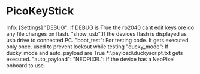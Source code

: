 # PicoKeyStick 
Info:
[Settings]
"DEBUG": If DEBUG is True the rp2040 cant edit keys ore do any file changes on flash. 
"show_usb":If the devices flash is displayed as usb drive to connected PC.
"boot_test": For testing code. It gets executed only once. used to prevent lockout while testing
"ducky_mode": If ducky_mode and auto_payload are True *:\payload\duckyscript.txt gets executed.
"auto_payload":
"NEOPIXEL": If the device has a NeoPixel onboard to use.
